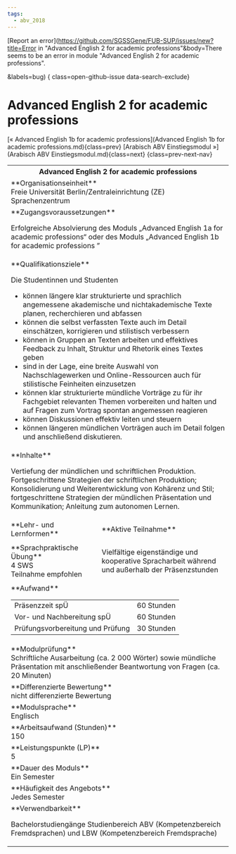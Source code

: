 ```yaml
---
tags:
  - abv_2018
---
```

[Report an error](https://github.com/SGSSGene/FUB-SUP/issues/new?title=Error in "Advanced English 2 for academic professions"&body=There seems to be an error in module "Advanced English 2 for academic professions".

<Describe here a slightly more detailed description of what is wrong>&labels=bug)
{ class=open-github-issue data-search-exclude}

# Advanced English 2 for academic professions

[« Advanced English 1b for academic professions](Advanced English 1b for academic professions.md){class=prev}
[Arabisch ABV Einstiegsmodul »](Arabisch ABV Einstiegsmodul.md){class=next}
{class=prev-next-nav}

<table markdown id="moduledesc">
<tr markdown class="moduledesc_head"><th colspan="2">Advanced English 2 for academic professions </th></tr>
<tr markdown><td colspan="2">**Organisationseinheit**   <br>Freie Universität Berlin/Zentraleinrichtung (ZE) Sprachenzentrum</td></tr>


<tr markdown><td colspan="2">**Zugangsvoraussetzungen** <br>

Erfolgreiche Absolvierung des Moduls „Advanced English 1a for academic professions“ oder des Moduls „Advanced English 1b for academic professions ”


</td></tr>
<tr markdown><td colspan="2">**Qualifikationsziele**    <br>

Die Studentinnen und Studenten

- können längere klar strukturierte und sprachlich angemessene akademische
  und nichtakademische Texte planen, recherchieren und abfassen
- können die selbst verfassten Texte auch im Detail einschätzen, korrigieren
  und stilistisch verbessern
- können in Gruppen an Texten arbeiten und effektives Feedback zu Inhalt,
  Struktur und Rhetorik eines Textes geben
- sind in der Lage, eine breite Auswahl von Nachschlagewerken und
  Online-Ressourcen auch für stilistische Feinheiten einzusetzen
- können klar strukturierte mündliche Vorträge zu für ihr Fachgebiet
  relevanten Themen vorbereiten und halten und auf Fragen zum Vortrag
  spontan angemessen reagieren
- können Diskussionen effektiv leiten und steuern
- können längeren mündlichen Vorträgen auch im Detail folgen und
  anschließend diskutieren.


</td></tr>
<tr markdown><td colspan="2">**Inhalte**                <br>

Vertiefung der mündlichen und schriftlichen Produktion. Fortgeschrittene
Strategien der schriftlichen Produktion; Konsolidierung und
Weiterentwicklung von Kohärenz und Stil; fortgeschrittene Strategien der
mündlichen Präsentation und Kommunikation; Anleitung zum autonomen Lernen.


</td></tr>

<tr markdown><td>**Lehr- und Lernformen**</td><td>**Aktive Teilnahme**</td></tr>
<tr markdown><td> **Sprachpraktische Übung** <br>4 SWS <br> Teilnahme empfohlen</td><td>

Vielfältige eigenständige und kooperative Spracharbeit während und außerhalb der Präsenzstunden
</td></tr>
<tr markdown><td colspan="2">**Aufwand**                <br>
<table class="aufwand_table">
<tr><td>Präsenzzeit spÜ</td><td>60 Stunden</td></tr>
<tr><td>Vor- und Nachbereitung spÜ</td><td>60 Stunden</td></tr>
<tr><td>Prüfungsvorbereitung und Prüfung</td><td>30 Stunden</td></tr>
</table>

</td></tr>
<tr markdown><td colspan="2">**Modulprüfung**             <br>Schriftliche Ausarbeitung (ca. 2 000 Wörter) sowie mündliche Präsentation
mit anschließender Beantwortung von Fragen (ca. 20 Minuten)


</td></tr>
<tr markdown><td colspan="2">**Differenzierte Bewertung** <br>nicht differenzierte Bewertung

</td></tr>
<tr markdown><td colspan="2">**Modulsprache**             <br>Englisch</td></tr>
<tr markdown><td colspan="2">**Arbeitsaufwand (Stunden)** <br>150</td></tr>
<tr markdown><td colspan="2">**Leistungspunkte (LP)**     <br>5</td></tr>
<tr markdown><td colspan="2">**Dauer des Moduls**         <br>Ein Semester</td></tr>
<tr markdown><td colspan="2">**Häufigkeit des Angebots**  <br>Jedes Semester</td></tr>
<tr markdown><td colspan="2">**Verwendbarkeit**           <br>

Bachelorstudiengänge Studienbereich ABV (Kompetenzbereich Fremdsprachen) und
LBW (Kompetenzbereich Fremdsprache)


</td></tr>

</table>
